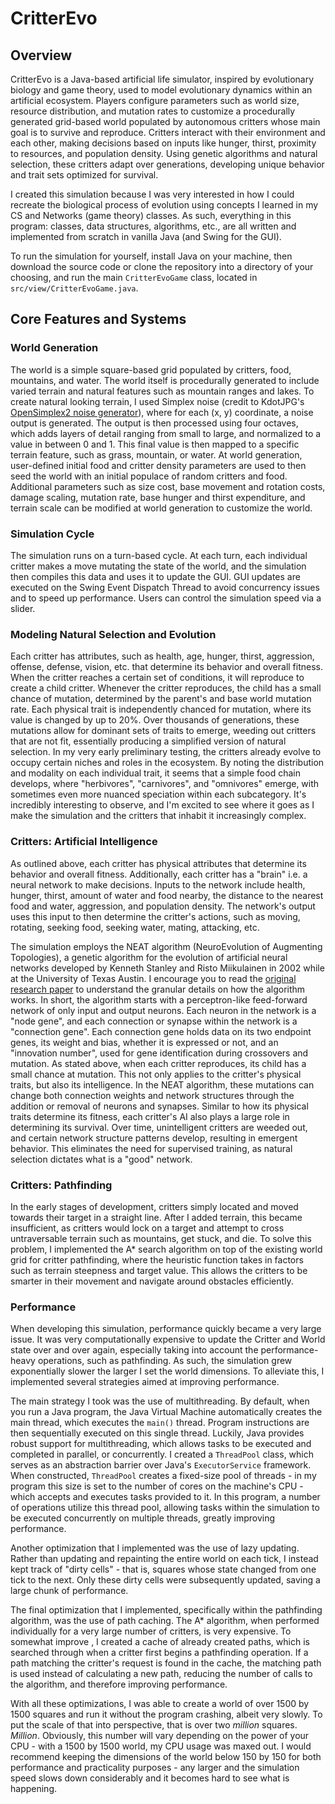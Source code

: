 # CritterEvo

## Overview

CritterEvo is a Java-based artificial life simulator, inspired by evolutionary biology and game theory, used to model evolutionary dynamics within an artificial ecosystem. Players configure parameters such as world size, resource distribution, and mutation rates to customize a procedurally generated grid-based world populated by autonomous critters whose main goal is to survive and reproduce. Critters interact with their environment and each other, making decisions based on inputs like hunger, thirst, proximity to resources, and population density. Using genetic algorithms and natural selection, these critters adapt over generations, developing unique behavior and trait sets optimized for survival. 

I created this simulation because I was very interested in how I could recreate the biological process of evolution using concepts I learned in my CS and Networks (game theory) classes. As such, everything in this program: classes, data structures, algorithms, etc., are all written and implemented from scratch in vanilla Java (and Swing for the GUI).

To run the simulation for yourself, install Java on your machine, then download the source code or clone the repository into a directory of your choosing, and run the main `CritterEvoGame` class, located in `src/view/CritterEvoGame.java`.

## Core Features and Systems

### World Generation
The world is a simple square-based grid populated by critters, food, mountains, and water. The world itself is procedurally generated to include varied terrain and natural features such as mountain ranges and lakes. To create natural looking terrain, I used Simplex noise (credit to KdotJPG's [OpenSimplex2 noise generator](https://github.com/KdotJPG/OpenSimplex2)), where for each (x, y) coordinate, a noise output is generated. The output is then processed using four octaves, which adds layers of detail ranging from small to large, and normalized to a value in between 0 and 1. This final value is then mapped to a specific terrain feature, such as grass, mountain, or water. At world generation, user-defined initial food and critter density parameters are used to then seed the world with an initial populace of random critters and food. Additional parameters such as size cost, base movement and rotation costs, damage scaling, mutation rate, base hunger and thirst expenditure, and terrain scale can be modified at world generation to customize the world. 

### Simulation Cycle
The simulation runs on a turn-based cycle. At each turn, each individual critter makes a move mutating the state of the world, and the simulation then compiles this data and uses it to update the GUI. GUI updates are executed on the Swing Event Dispatch Thread to avoid concurrency issues and to speed up performance. Users can control the simulation speed via a slider.

### Modeling Natural Selection and Evolution
Each critter has attributes, such as health, age, hunger, thirst, aggression, offense, defense, vision, etc. that determine its behavior and overall fitness. When the critter reaches a certain set of conditions, it will reproduce to create a child critter. Whenever the critter reproduces, the child has a small chance of mutation, determined by the parent's and base world mutation rate. Each physical trait is independently chanced for mutation, where its value is changed by up to 20%. Over thousands of generations, these mutations allow for dominant sets of traits to emerge, weeding out critters that are not fit, essentially producing a simplified version of natural selection. In my very early preliminary testing, the critters already evolve to occupy certain niches and roles in the ecosystem. By noting the distribution and modality on each individual trait, it seems that a simple food chain develops, where "herbivores", "carnivores", and "omnivores" emerge, with sometimes even more nuanced speciation within each subcategory. It's incredibly interesting to observe, and I'm excited to see where it goes as I make the simulation and the critters that inhabit it increasingly complex. 

### Critters: Artificial Intelligence
As outlined above, each critter has physical attributes that determine its behavior and overall fitness.  Additionally, each critter has a "brain" i.e. a neural network to make decisions. Inputs to the network include health, hunger, thirst, amount of water and food nearby, the distance to the nearest food and water, aggression, and population density. The network's output uses this input to then determine the critter's actions, such as moving, rotating, seeking food, seeking water, mating, attacking, etc. 

The simulation employs the NEAT algorithm (NeuroEvolution of Augmenting Topologies), a genetic algorithm for the evolution of artificial neural networks developed by Kenneth Stanley and Risto Miikulainen in 2002 while at the University of Texas Austin. I encourage you to read the [original research paper](https://nn.cs.utexas.edu/downloads/papers/stanley.cec02.pdf) to understand the granular details on how the algorithm works. In short, the algorithm starts with a perceptron-like feed-forward network of only input and output neurons. Each neuron in the network is a "node gene", and each connection or synapse within the network is a "connection gene". Each connection gene holds data on its two endpoint genes, its weight and bias, whether it is expressed or not, and an "innovation number", used for gene identification during crossovers and mutation. As stated above, when each critter reproduces, its child has a small chance at mutation. This not only applies to the critter's physical traits, but also its intelligence. In the NEAT algorithm, these mutations can change both connection weights and network structures through the addition or removal of neurons and synapses. Similar to how its physical traits determine its fitness, each critter's AI also plays a large role in determining its survival. Over time, unintelligent critters are weeded out, and certain network structure patterns develop, resulting in emergent behavior. This eliminates the need for supervised training, as natural selection dictates what is a "good" network. 

### Critters: Pathfinding
In the early stages of development, critters simply located and moved towards their target in a straight line. After I added terrain, this became insufficient, as critters would lock on a target and attempt to cross untraversable terrain such as mountains, get stuck, and die. To solve this problem, I implemented the A* search algorithm on top of the existing world grid for critter pathfinding, where the heuristic function takes in factors such as terrain steepness and target value. This allows the critters to be smarter in their movement and navigate around obstacles efficiently.  


### Performance
When developing this simulation, performance quickly became a very large issue. It was very computationally expensive to update the Critter and World state over and over again, especially taking into account the performance-heavy operations, such as pathfinding. As such, the simulation grew exponentially slower the larger I set the world dimensions. To alleviate this, I implemented several strategies aimed at improving performance. 

The main strategy I took was the use of multithreading. By default, when you run a Java program, the Java Virtual Machine automatically creates the main thread, which executes the `main()` thread. Program instructions are then sequentially executed on this single thread. Luckily, Java provides robust support for multithreading, which allows tasks to be executed and completed in parallel, or concurrently. I created a `ThreadPool` class, which serves as an abstraction barrier over Java's `ExecutorService` framework. When constructed, `ThreadPool` creates a fixed-size pool of threads - in my program this size is set to the number of cores on the machine's CPU - which accepts and executes tasks provided to it. In this program, a number of operations utilize this thread pool, allowing tasks within the simulation to be executed concurrently on multiple threads, greatly improving performance.

Another optimization that I implemented was the use of lazy updating. Rather than updating and repainting the entire world on each tick, I instead kept track of "dirty cells" - that is, squares whose state changed from one tick to the next. Only these dirty cells were subsequently updated, saving a large chunk of performance.

The final optimization that I implemented, specifically within the pathfinding algorithm, was the use of path caching. The A* algorithm, when performed individually for a very large number of critters, is very expensive. To somewhat improve , I created a cache of already created paths, which is searched through when a critter first begins a pathfinding operation. If a path matching the critter's request is found in the cache, the matching path is used instead of calculating a new path, reducing the number of calls to the algorithm, and therefore improving performance.

With all these optimizations, I was able to create a world of over 1500 by 1500 squares and run it without the program crashing, albeit very slowly. To put the scale of that into perspective, that is over two *million* squares. *Million*. Obviously, this number will vary depending on the power of your CPU - with a 1500 by 1500 world, my CPU usage was maxed out. I would recommend keeping the dimensions of the world below 150 by 150 for both performance and practicality purposes - any larger and the simulation speed slows down considerably and it becomes hard to see what is happening.
